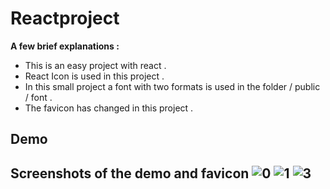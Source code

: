 # Reactproject
**A few brief explanations :**
- This is an easy project with react .
- React Icon is used in this project .
- In this small project a font with two formats is used in the folder / public / font .
- The favicon has changed in this project .
## Demo

Screenshots of the demo and favicon
![0](https://user-images.githubusercontent.com/100797809/180575604-ac7988e1-e04a-47de-8009-45e466d75910.png)
![1](https://user-images.githubusercontent.com/100797809/180575611-a62d4662-0a79-4a86-b16b-7ceae5cef3c5.png)
![3](https://user-images.githubusercontent.com/100797809/180575619-77c0834c-e646-4371-8f1c-5fc18961f225.png)
----
